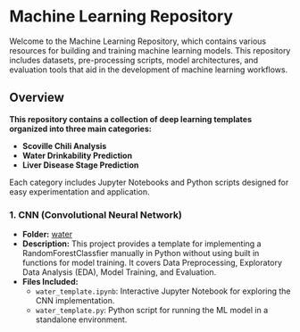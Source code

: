 # Machine Learning Repository
Welcome to the Machine Learning Repository, which contains various resources for building and training machine learning models. This repository includes datasets, pre-processing scripts, model architectures, and evaluation tools that aid in the development of machine learning workflows.


## Overview
**This repository contains a collection of deep learning templates organized into three main categories:**
- **Scoville Chili Analysis**
- **Water Drinkability Prediction**
- **Liver Disease Stage Prediction**

Each category includes Jupyter Notebooks and Python scripts designed for easy experimentation and application.

### 1. CNN (Convolutional Neural Network)
- **Folder:** [water](water/)
- **Description:** This project provides a template for implementing a RandomForestClassfier manually in Python without using built in functions for model training. It covers Data Preprocessing, Exploratory Data Analysis (EDA), Model Training, and Evaluation.
- **Files Included:**
  - `water_template.ipynb`: Interactive Jupyter Notebook for exploring the CNN implementation.
  - `water_template.py`: Python script for running the ML model in a standalone environment.

